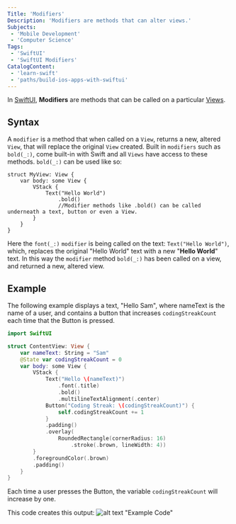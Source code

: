 ```yaml
---
Title: 'Modifiers'
Description: 'Modifiers are methods that can alter views.'
Subjects:
 - 'Mobile Development'
 - 'Computer Science'
Tags:
 - 'SwiftUI'
 - 'SwiftUI Modifiers'
CatalogContent:
 - 'learn-swift'
 - 'paths/build-ios-apps-with-swiftui'
---
```


In [SwiftUI](https://www.codecademy.com/resources/docs/swiftui), **Modifiers** are methods that can be called on a particular [Views](https://www.codecademy.com/resources/docs/swiftui/views).

## Syntax

A `modifier` is a method that when called on a `View`, returns a new, altered `View`, that will replace the original `View` created. Built in `modifiers` such as `bold(_:)`, come built-in with Swift and all `Views` have access to these methods. `bold(_:)` can be used like so:

```psuedo
struct MyView: View {
    var body: some View {
        VStack {
            Text("Hello World")
                .bold()
                //Modifier methods like .bold() can be called underneath a text, button or even a View.
        }
    }
}
```

Here the `font(_:)` `modifier` is being called on the text: `Text("Hello World")`, which, replaces the original "Hello World" text with a new "**Hello World**" text. In this way the `modifier` method `bold(_:)` has been called on a view, and returned a new, altered view.

## Example

The following example displays a text, "Hello Sam", where nameText is the name of a user, and contains a button that increases `codingStreakCount` each time that the Button is pressed.

```swift
import SwiftUI

struct ContentView: View {
    var nameText: String = "Sam"
    @State var codingStreakCount = 0
    var body: some View {
        VStack {
            Text("Hello \(nameText)")
                .font(.title)
                .bold()
                .multilineTextAlignment(.center)
            Button("Coding Streak: \(codingStreakCount)") {
                self.codingStreakCount += 1
            }
            .padding()
            .overlay(
                RoundedRectangle(cornerRadius: 16)
                    .stroke(.brown, lineWidth: 4))
        }
        .foregroundColor(.brown)
        .padding()
    }
}
```

Each time a user presses the Button, the variable `codingStreakCount` will increase by one.

This code creates this output:
![alt text](https://github.com/AustinWheel/firstRep/ExampleCode.png) "Example Code"
